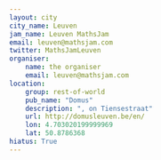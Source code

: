 ```yaml
---
layout: city                                           
city_name: Leuven                                                               
jam_name: Leuven MathsJam
email: leuven@mathsjam.com
twitter: MathsJamLeuven
organiser:
    name: the organiser
    email: leuven@mathsjam.com
location:
    group: rest-of-world
    pub_name: "Domus"
    description: ", on Tiensestraat"
    url: http://domusleuven.be/en/
    lon: 4.703020199999969
    lat: 50.8786368
hiatus: True
---
```

